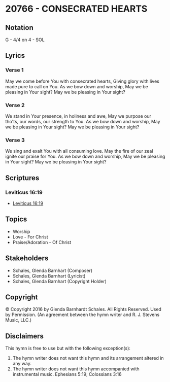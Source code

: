 # 20766 - CONSECRATED HEARTS

## Notation

G - 4/4 on 4 - SOL

## Lyrics

### Verse 1

May we come before You with consecrated hearts, Giving glory with lives made pure to call on You. As we bow down and worship, May we be pleasing in Your sight? May we be pleasing in Your sight? 


### Verse 2

We stand in Your presence, in holiness and awe, May we purpose our tho'ts, our words, our strength to You. As we bow down and worship, May we be pleasing in Your sight? May we be pleasing in Your sight? 


### Verse 3

We sing and exalt You with all consuming love. May the fire of our zeal ignite our praise for You. As we bow down and worship, May we be pleasing in Your sight? May we be pleasing in Your sight? 



## Scriptures

### Leviticus 16:19

- [Leviticus 16:19](https://www.biblegateway.com/passage/?search=Leviticus%2016%3A19)


## Topics

- Worship
- Love - For Christ
- Praise/Adoration - Of Christ

## Stakeholders

- Schales, Glenda Barnhart (Composer)
- Schales, Glenda Barnhart (Lyricist)
- Schales, Glenda Barnhart (Copyright Holder)

## Copyright

© Copyright 2016 by Glenda Barnhardt Schales. All Rights Reserved. Used by Permission.
(An agreement between the hymn writer and R. J. Stevens Music, LLC.)

## Disclaimers

This hymn is free to use but with the following exception(s):
1. The hymn writer does not want this hymn and its arrangement altered in any way.
2. The hymn writer does not want this hymn accompanied with instrumental music.
Ephesians 5:19; Colossians 3:16

